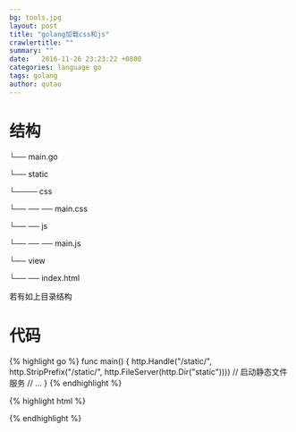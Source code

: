 ```yaml
---
bg: tools.jpg
layout: post
title: "golang加载css和js"
crawlertitle: ""
summary: ""
date:   2016-11-26 23:23:22 +0800
categories: language go
tags: golang
author: qutao
---
```

# 结构
└── main.go

└── static

└────   css

└── ── ── main.css

└── ── js

└── ── ── main.js

└── view

└── ── index.html

若有如上目录结构

# 代码
{% highlight go %}
func main() {
    http.Handle("/static/", http.StripPrefix("/static/", http.FileServer(http.Dir("static")))) // 启动静态文件服务
    // ...
}
{% endhighlight %}

{% highlight html %}
<!-- index.html -->
<link rel="stylesheet" href="/static/css/main.css" type="text/css">
<script type="text/javascript" src="/static/js/main.js"></script>
{% endhighlight %}

